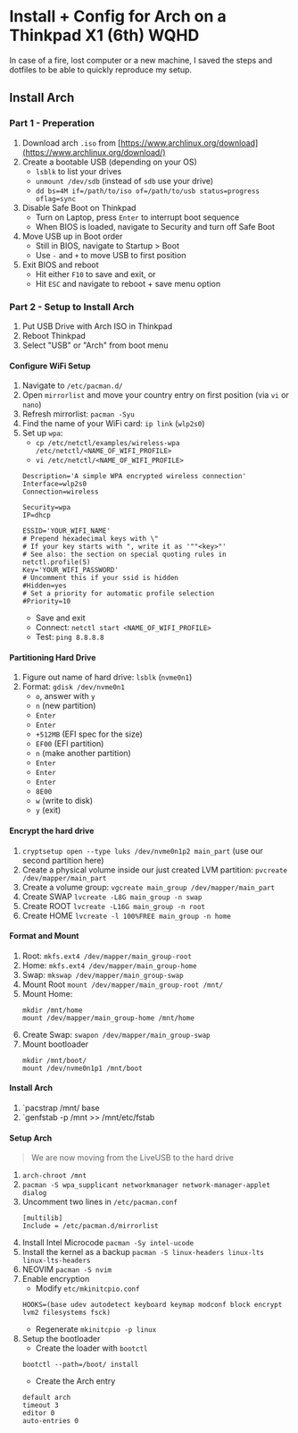 # Install + Config for Arch on a Thinkpad X1 (6th) WQHD

In case of a fire, lost computer or a new machine, I saved the steps and dotfiles to be able to quickly reproduce my setup.


## Install Arch

### Part 1 - Preperation

1. Download arch `.iso` from [https://www.archlinux.org/download](https://www.archlinux.org/download/)
2. Create a bootable USB (depending on your OS)
    - `lsblk` to list your drives
    - `unmount /dev/sdb` (instead of `sdb` use your drive)
    - `dd bs=4M if=/path/to/iso of=/path/to/usb status=progress oflag=sync`
3. Disable Safe Boot on Thinkpad
    - Turn on Laptop, press `Enter` to interrupt boot sequence
    - When BIOS is loaded, navigate to Security and turn off Safe Boot
4. Move USB up in Boot order
    - Still in BIOS, navigate to Startup > Boot
    - Use `-` and `+` to move USB to first position
5. Exit BIOS and reboot 
    - Hit either `F10` to save and exit, or
    - Hit `ESC` and navigate to reboot + save menu option

### Part 2 - Setup to Install Arch
1. Put USB Drive with Arch ISO in Thinkpad
2. Reboot Thinkpad
3. Select "USB" or "Arch" from boot menu

#### Configure WiFi Setup
1. Navigate to `/etc/pacman.d/`
2. Open `mirrorlist` and move your country entry on first position (via `vi` or `nano`)
3. Refresh mirrorlist: `pacman -Syu`
4. Find the name of your WiFi card: `ip link` (`wlp2s0`)
5. Set up `wpa`:
    - `cp /etc/netctl/examples/wireless-wpa /etc/netctl/<NAME_OF_WIFI_PROFILE>`
    - `vi /etc/netctl/<NAME_OF_WIFI_PROFILE>`
    ```
    Description='A simple WPA encrypted wireless connection'
    Interface=wlp2s0
    Connection=wireless

    Security=wpa
    IP=dhcp

    ESSID='YOUR_WIFI_NAME'
    # Prepend hexadecimal keys with \"
    # If your key starts with ", write it as '""<key>"'
    # See also: the section on special quoting rules in netctl.profile(5)
    Key='YOUR_WIFI_PASSWORD'
    # Uncomment this if your ssid is hidden
    #Hidden=yes
    # Set a priority for automatic profile selection
    #Priority=10
    ```
    - Save and exit
    - Connect: `netctl start <NAME_OF_WIFI_PROFILE>`
    - Test: `ping 8.8.8.8`

#### Partitioning Hard Drive
1. Figure out name of hard drive: `lsblk` (`nvme0n1`)
2. Format: `gdisk /dev/nvme0n1`
    - `o`, answer with `y`
    - `n` (new partition)
    - `Enter`
    - `Enter`
    - `+512MB` (EFI spec for the size)
    - `EF00` (EFI partition)
    - `n` (make another partition)
    - `Enter`
    - `Enter`
    - `Enter`
    - `8E00`
    - `w` (write to disk)
    - `y` (exit)

#### Encrypt the hard drive
1. `cryptsetup open --type luks /dev/nvme0n1p2 main_part` (use our second partition here)
2. Create a physical volume inside our just created LVM partition: `pvcreate /dev/mapper/main_part`
3. Create a volume group: `vgcreate main_group /dev/mapper/main_part`
4. Create SWAP `lvcreate -L8G main_group -n swap`
5. Create ROOT `lvcreate -L16G main_group -n root`
6. Create HOME `lvcreate -l 100%FREE main_group -n home`

#### Format and Mount
1. Root: `mkfs.ext4 /dev/mapper/main_group-root`
2. Home: `mkfs.ext4 /dev/mapper/main_group-home`
3. Swap: `mkswap /dev/mapper/main_group-swap`
4. Mount Root `mount /dev/mapper/main_group-root /mnt/`
5. Mount Home:
    ```
    mkdir /mnt/home
    mount /dev/mapper/main_group-home /mnt/home
    ```
6. Create Swap: `swapon /dev/mapper/main_group-swap`
7. Mount bootloader
    ```
    mkdir /mnt/boot/
    mount /dev/nvme0n1p1 /mnt/boot
    ```

#### Install Arch
1. `pacstrap /mnt/ base
2. `genfstab -p /mnt >> /mnt/etc/fstab

#### Setup Arch

> We are now moving from the LiveUSB to the hard drive

1. `arch-chroot /mnt`
2. `pacman -S wpa_supplicant networkmanager network-manager-applet dialog`
3. Uncomment two lines in `/etc/pacman.conf`
    ```
    [multilib]
    Include = /etc/pacman.d/mirrorlist
    ```
4. Install Intel Microcode `pacman -Sy intel-ucode`
5. Install the kernel as a backup `pacman -S linux-headers linux-lts linux-lts-headers`
6. NEOVIM `pacman -S nvim`
7. Enable encryption
    - Modify `etc/mkinitcpio.conf`
    ```
    HOOKS=(base udev autodetect keyboard keymap modconf block encrypt lvm2 filesystems fsck)
    ```
    - Regenerate `mkinitcpio -p linux`
8. Setup the bootloader
    - Create the loader with `bootctl`
    ```
    bootctl --path=/boot/ install
    ```
    - Create the Arch entry
    ```
    default arch
	timeout 3
	editor 0
	auto-entries 0
    ```
